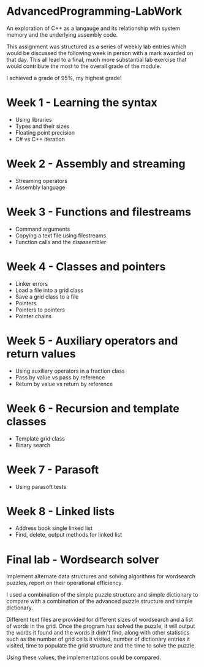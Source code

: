 # AdvancedProgramming-LabWork

An exploration of C++ as a langauge and its relationship with system memory and the underlying assembly code.

This assignment was structured as a series of weekly lab entries which would be discussed the following week in person with a mark awarded on that day. This all lead to a final, much more substantial lab exercise that would contribute the most to the overall grade of the module.

I achieved a grade of 95%, my highest grade!

# Week 1 - Learning the syntax
- Using libraries
- Types and their sizes
- Floating point precision
- C# vs C++ iteration

# Week 2 - Assembly and streaming
- Streaming operators
- Assembly language

# Week 3 - Functions and filestreams
- Command arguments
- Copying a text file using filestreams
- Function calls and the disassembler

# Week 4 - Classes and pointers
- Linker errors
- Load a file into a grid class
- Save a grid class to a file
- Pointers
- Pointers to pointers
- Pointer chains

# Week 5 - Auxiliary operators and return values
- Using auxiliary operators in a fraction class
- Pass by value vs pass by reference
- Return by value vs return by reference

# Week 6 - Recursion and template classes
- Template grid class
- Binary search

# Week 7 - Parasoft
- Using parasoft tests

# Week 8 - Linked lists
- Address book single linked list
- Find, delete, output methods for linked list

# Final lab - Wordsearch solver
Implement alternate data structures and solving algorithms for wordsearch puzzles, report on their operational efficiency.

I used a combination of the simple puzzle structure and simple dictionary to compare with a combination of the advanced puzzle structure and simple dictionary.

Different text files are provided for different sizes of wordsearch and a list of words in the grid. Once the program has solved the puzzle, it will output the words it found and the words it didn't find, along with other statistics such as the number of grid cells it visited, number of dictionary entries it visited, time to populate the grid structure and the time to solve the puzzle.

Using these values, the implementations could be compared.
